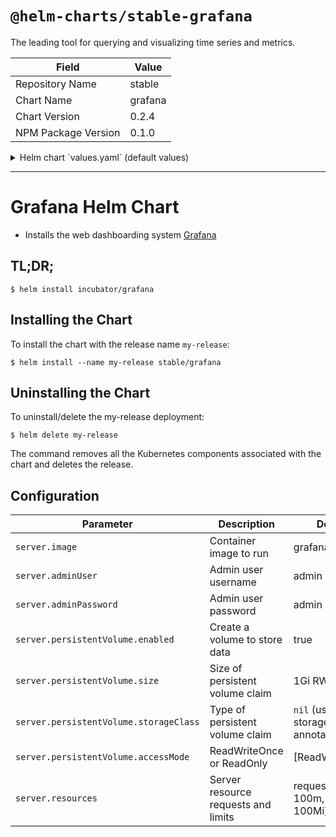 # `@helm-charts/stable-grafana`

The leading tool for querying and visualizing time series and metrics.

| Field               | Value   |
| ------------------- | ------- |
| Repository Name     | stable  |
| Chart Name          | grafana |
| Chart Version       | 0.2.4   |
| NPM Package Version | 0.1.0   |

<details>

<summary>Helm chart `values.yaml` (default values)</summary>

```yaml
server:
  ## Grafana Pod annotations:
  ##
  # annotations:
  #   iam.amazonaws.com/role: grafana

  ## Grafana service port
  ##
  httpPort: 80

  ## Grafana Docker image
  ##
  image: 'grafana/grafana:latest'

  ingress:
    ## If true, Grafana Ingress will be created
    ##
    enabled: false

    ## Grafana Ingress annotations
    ##
    # annotations:
    #   kubernetes.io/ingress.class: nginx
    #   kubernetes.io/tls-acme: 'true'
    ## Grafana Ingress hostnames
    ## Must be provided if Ingress is enabled
    ##
    # hosts:
    #   - grafana.domain.com
    ## Grafana Ingress TLS configuration
    ## Secrets must be manually created in the namespace
    ##
    # tls:
    #   - secretName: grafana-server-tls
    #     hosts:
    #       - grafana.domain.com

  ## Grafana container name
  ##
  name: grafana

  adminUser: 'admin'
  # adminPassword: "admin"

  ## Global imagePullPolicy
  ## Default: 'Always' if image tag is 'latest', else 'IfNotPresent'
  ## Ref: http://kubernetes.io/docs/user-guide/images/#pre-pulling-images
  ##
  # imagePullPolicy:

  # Persist data to a persitent volume
  persistentVolume:
    ## If true, Grafana will create a Persistent Volume Claim
    ## If false, use emptyDir
    ##
    enabled: true

    ## Grafana data Persistent Volume access modes
    ## Must match those of existing PV or dynamic provisioner
    ## Ref: http://kubernetes.io/docs/user-guide/persistent-volumes/
    ##
    accessModes:
      - ReadWriteOnce

    ## Server data Persistent Volume annotations
    ##
    # annotations:

    ## Grafana data Persistent Volume size
    ## Default: 1Gi
    ##
    size: 1Gi

    ## Data Persistent Volume Storage Class
    ## If defined, volume.beta.kubernetes.io/storage-class: <storageClass>
    ## Default: volume.alpha.kubernetes.io/storage-class: default
    ##
    # storageClass:

  ## Grafana resource requests and limits
  ## Ref: http://kubernetes.io/docs/user-guide/compute-resources/
  ##
  resources:
    # limits:
    #   cpu: 500m
    #   memory: 512Mi
    requests:
      cpu: 100m
      memory: 100Mi

  ## Grafana service type
  ##
  serviceType: ClusterIP

  ## Grafana local config path
  ## Default '/etc/grafana'
  ##
  # configLocalPath: /etc/grafana

  ## Grafana local dashboards path
  ## Default: '/var/lib/grafana/dashboards'
  ##
  # dashboardLocalPath: /var/lib/grafana/dashboards

  ## Grafana local data storage path
  ## Default: '/var/lib/grafana/data'
  ##
  # storageLocalPath: /var/lib/grafana/data

  ## Grafana Pod termination grace period
  ## Default: 300s (5m)
  ##
  # terminationGracePeriodSeconds: 300

  # Set datasource in beginning
  setDatasource:
    ## If true, an initial Grafana Datasource will be set
    ## Default: false
    ##
    enabled: false

    ## How long should it take to commit failure
    ## Default: 300
    ##
    # activeDeadlineSeconds: 300
    ## Curl Docker image
    ## Default: appropriate/curl:latest
    ##
    # image: appropriate/curl:latest
    ## This assembles how curl post into Grafana
    ## Ref1: http://docs.grafana.org/reference/http_api/#create-data-source
    ## Ref2: https://github.com/grafana/grafana/issues/1789
    ##
    # datasource:
    ## The datasource name.
    ## Default: default
    # name: default
    ## Type of datasource
    ## Default: prometheus
    ##
    # type: prometheus
    ## The url of the datasource. To set correctly you need to know
    ## the right datasource name and its port ahead. Check kubernetes
    ## dashboard or describe the service should fulfill the requirements.
    ## Synatx like `http://<release name>-<server name>:<port number>
    ## Default: "http://limping-tiger-server"
    ##
    # url: "http://limping-tiger-server"
    ## Specify if Grafana has to go thru proxy to reach datasource
    ## Default: proxy
    ##
    # access: proxy
    ## Specify should Grafana use this datasource as default
    ## Default: true
    ##
    # isDefault: true
    ## Specify the job policy
    ## Default: OnFailure
    ##
    # restartPolicy: OnFailure

## Grafana config file ConfigMap entry
##
serverConfigFile:
  grafana.ini: |
    ; instance_name = ${HOSTNAME}
    [paths]
    data = /var/lib/grafana/data
    logs = /var/log/grafana
    plugins = /var/lib/grafana/plugins

    [server]
    ;protocol = http
    ;http_addr =
    ;http_port = 3000
    ;domain = localhost
    ;enforce_domain = false
    ;root_url = %(protocol)s://%(domain)s:%(http_port)s/
    ;router_logging = false
    ;static_root_path = public
    ;enable_gzip = false
    ;cert_file =
    ;cert_key =

    [database]
    ;type = sqlite3
    ;host = 127.0.0.1:3306
    ;name = grafana
    ;user = root
    ;password =
    ;ssl_mode = disable
    ;path = grafana.db

    [session]
    ;provider = file
    ;provider_config = sessions
    ;cookie_name = grafana_sess
    ;cookie_secure = false
    ;session_life_time = 86400

    [analytics]
    ;reporting_enabled = true
    check_for_updates = true
    ;google_analytics_ua_id =

    [security]
    ;admin_user = admin
    ;admin_password = admin
    ;secret_key = SW2YcwTIb9zpOOhoPsMm
    ;login_remember_days = 7
    ;cookie_username = grafana_user
    ;cookie_remember_name = grafana_remember
    ;disable_gravatar = false
    ;data_source_proxy_whitelist =

    [snapshots]
    ;external_enabled = true
    ;external_snapshot_url = https://snapshots-origin.raintank.io
    ;external_snapshot_name = Publish to snapshot.raintank.io

    [users]
    ;allow_sign_up = true
    ;allow_org_create = true
    ;auto_assign_org = true
    ;auto_assign_org_role = Viewer
    ;login_hint = email or username
    ;default_theme = dark

    [auth.anonymous]
    ;enabled = false
    ;org_name = Main Org.
    ;org_role = Viewer

    [auth.github]
    ;enabled = false
    ;allow_sign_up = false
    ;client_id = some_id
    ;client_secret = some_secret
    ;scopes = user:email,read:org
    ;auth_url = https://github.com/login/oauth/authorize
    ;token_url = https://github.com/login/oauth/access_token
    ;api_url = https://api.github.com/user
    ;team_ids =
    ;allowed_organizations =

    [auth.google]
    ;enabled = false
    ;allow_sign_up = false
    ;client_id = some_client_id
    ;client_secret = some_client_secret
    ;scopes = https://www.googleapis.com/auth/userinfo.profile https://www.googleapis.com/auth/userinfo.email
    ;auth_url = https://accounts.google.com/o/oauth2/auth
    ;token_url = https://accounts.google.com/o/oauth2/token
    ;api_url = https://www.googleapis.com/oauth2/v1/userinfo
    ;allowed_domains =

    [auth.proxy]
    ;enabled = false
    ;header_name = X-WEBAUTH-USER
    ;header_property = username
    ;auto_sign_up = true

    [auth.basic]
    ;enabled = true

    [auth.ldap]
    ;enabled = false
    ;config_file = /etc/grafana/ldap.toml

    [smtp]
    ;enabled = false
    ;host = localhost:25
    ;user =
    ;password =
    ;cert_file =
    ;key_file =
    ;skip_verify = false
    ;from_address = admin@grafana.localhost

    [emails]
    ;welcome_email_on_sign_up = false

    [log]
    mode = console
    level = info

    [log.console]
    ;level =
    ;format = console

    [event_publisher]
    ;enabled = false
    ;rabbitmq_url = amqp://localhost/
    ;exchange = grafana_events

    [dashboards.json]
    enabled = true
    path = /var/lib/grafana/dashboards

    [metrics]
    ;enabled           = true
    ;interval_seconds  = 10

    ; [metrics.graphite]
    ; address = localhost:2003
    ; prefix = prod.grafana.%(instance_name)s.

    [grafana_net]
    url = https://grafana.net

## Grafana dashboard files ConfigMap entries
## If you'd like to preinstall prometheus dashboard on the same namespace as example, get it from:
##
## https://grafana.net/dashboards/2
##
## and add it below.
##
serverDashboardFiles: {}
```

</details>

---

# Grafana Helm Chart

- Installs the web dashboarding system [Grafana](http://grafana.org/)

## TL;DR;

```console
$ helm install incubator/grafana
```

## Installing the Chart

To install the chart with the release name `my-release`:

```console
$ helm install --name my-release stable/grafana
```

## Uninstalling the Chart

To uninstall/delete the my-release deployment:

```console
$ helm delete my-release
```

The command removes all the Kubernetes components associated with the chart and deletes the release.

## Configuration

| Parameter                              | Description                         | Default                                     |
| -------------------------------------- | ----------------------------------- | ------------------------------------------- |
| `server.image`                         | Container image to run              | grafana/grafana                             |
| `server.adminUser`                     | Admin user username                 | admin                                       |
| `server.adminPassword`                 | Admin user password                 | admin                                       |
| `server.persistentVolume.enabled`      | Create a volume to store data       | true                                        |
| `server.persistentVolume.size`         | Size of persistent volume claim     | 1Gi RW                                      |
| `server.persistentVolume.storageClass` | Type of persistent volume claim     | `nil` (uses alpha storage class annotation) |
| `server.persistentVolume.accessMode`   | ReadWriteOnce or ReadOnly           | [ReadWriteOnce]                             |
| `server.resources`                     | Server resource requests and limits | requests: {cpu: 100m, memory: 100Mi}        |
